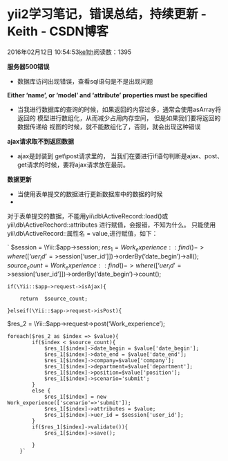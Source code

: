# yii2学习笔记，错误总结，持续更新 - Keith - CSDN博客





2016年02月12日 10:54:53[ke1th](https://me.csdn.net/u012436149)阅读数：1395








**服务器500错误**
- 数据库访问出现错误，查看sql语句是不是出现问题

**Either ‘name’, or ‘model’ and ‘attribute’ properties must be specified**
- 当我进行数据库的查询的时候，如果返回的内容过多，通常会使用asArray将返回的 模型进行数组化，从而减少占用内存空间， 但是如果我们要将返回的数据传递给 视图的时候，就不能数组化了，否则，就会出现这种错误

**ajax请求取不到返回数据**
- ajax是封装到 get\post请求里的， 当我们在要进行if语句判断是ajax、post、get请求的时候，要将ajax请求放在最前。

**数据更新**
- 当使用表单提交的数据进行更新数据库中的数据的时候
- 
对于表单提交的数据，不能用yii\db\ActiveRecord::load()或yii\db\ActiveRechord::attributes 进行赋值，会报错，不知为什么。 只能使用yii\db\ActiveRecord::属性名 = value,进行赋值，如下： 

` 
$session = \Yii::$app->session; 
$res_1 = Work_experience::find()->where([‘uer_id’=>$session[‘user_id’]])->orderBy(‘date_begin’)->all(); 
$source_count = Work_experience::find()->where([‘uer_id’=>$session[‘user_id’]])->orderBy(‘date_begin’)->count(); 

    if(\Yii::$app->request->isAjax){ 

        return  $source_count; 

    }elseif(\Yii::$app->request->isPost){ 
$res_2 = \Yii::$app->request->post(‘Work_experience’);
```
foreach($res_2 as $index => $value){
        if($index < $source_count){
            $res_1[$index]->date_begin = $value['date_begin'];
            $res_1[$index]->date_end = $value['date_end'];
            $res_1[$index]->company=$value['company'];
            $res_1[$index]->department=$value['department'];
            $res_1[$index]->position=$value['position'];
            $res_1[$index]->scenario='submit'; 
        }
        else {
            $res_1[$index] = new Work_experience(['scenario'=>'submit']);
            $res_1[$index]->attributes = $value;
            $res_1[$index]->uer_id = $session['user_id'];
        }
        if($res_1[$index]->validate()){
            $res_1[$index]->save();

        }
    }`
```





